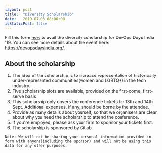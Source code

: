 ```yaml
---
layout: post
title:  "Diversity Scholarship"
date:   2019-07-03 08:00:00
isStaticPost: false
---
```


Fill this form [here](https://forms.gle/DeZVcwpuroMpGVtx5/) to avail the diversity scholarship for DevOps Days India '19. You can see more details about the event here: https://devopsdaysindia.org/.

About the scholarship
------------

1. The idea of the scholarship is to increase representation of historically under-represented communities(women and LGBTQ+) in the tech industry.
2. Five scholarship slots are available, provided on the first-come, first-serve basis
3. This scholarship only covers the conference tickets for 13th and 14th Sept. Additional expenses, if any,  should be borne by the attendee.
4. Provide as many details about yourself, so that we organisers are clear about why you need the scholarship to attend the conference.
5. If you're employed, please ask your firm to sponsor your tickets first.
6. The scholarship is sponsored by Gitlab.

`Note: We will not be sharing your personal information provided in form with anyone(including the sponsor) and will not be using this data for any other purposes.`